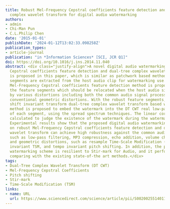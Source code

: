 ```yaml
---
title: Robust Mel-Frequency Cepstral coefficients feature detection and dual-tree
  complex wavelet transform for digital audio watermarking
authors:
- admin
- Chi-Man Pun
- C.L.Philip Chen
date: '2015-01-01'
publishDate: '2024-01-12T13:02:33.098258Z'
publication_types:
- article-journal
publication: "in *Information Sciences* [SCI, JCR Q1]"
doi: https://doi.org/10.1016/j.ins.2014.11.040
abstract: <div class="justify-align">A novel digital audio watermarking scheme based on robust Mel-Frequency
  Cepstral coefficients feature detection and dual-tree complex wavelet transform
  is proposed in this paper, which is similar as patchwork based methods that several
  segments are extracted from the host audio clip for watermarking use. The robust
  Mel-Frequency Cepstral coefficients feature detection method is proposed to extract
  the feature segments which should be relocated when the host audio signal attacked
  by various distortions including both the common audio signal processing and the
  conventional geometric distortions. With the robust feature segments, the approximate
  shift invariant transform dual-tree complex wavelet transform based watermarking
  method is proposed to embed the watermark into the DT CWT real low-pass coefficients
  of each segment, using the spread spectrum techniques. The linear correlation is
  calculated to judge the existence of the watermark during the watermark detection.
  Experimental results show that the proposed digital audio watermarking scheme based
  on robust Mel-Frequency Cepstral coefficients feature detection and dual-tree complex
  wavelet transform can achieve high robustness against the common audio signal processing,
  such as low-pass filtering, MP3 compression, echo addition, volume change, and normalization;
  and geometric distortions, such as resample Time-Scale Modification (TSM), pitch
  invariant TSM, and tempo invariant pitch shifting. In addition, the proposed audio
  watermarking scheme is resilient to Stir-mark for Audio, and it performs much better
  comparing with the existing state-of-the art methods.</div>
tags:
- Dual-Tree Complex Wavelet Transform (DT CWT)
- Mel-Frequency Cepstral Coefficients
- Pitch shifting
- Stir-mark
- Time-Scale Modification (TSM)
links:
- name: URL
  url: https://www.sciencedirect.com/science/article/pii/S002002551401130X
---
```


